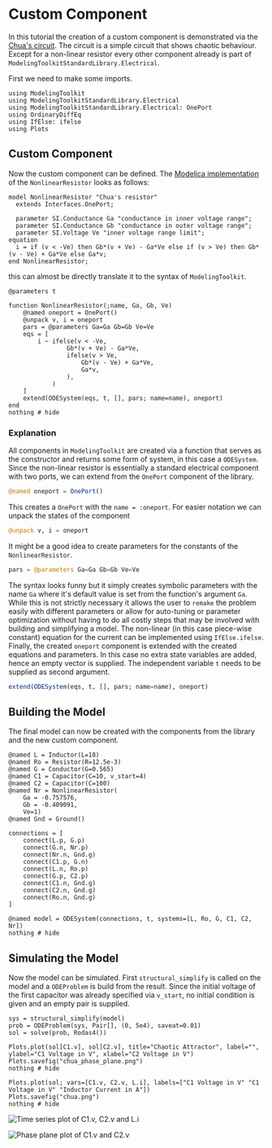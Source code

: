# Custom Component
In this tutorial the creation of a custom component is demonstrated via the [Chua's circuit](https://en.wikipedia.org/wiki/Chua%27s_circuit).
The circuit is a simple circuit that shows chaotic behaviour. 
Except for a non-linear resistor every other component already is part of `ModelingToolkitStandardLibrary.Electrical`.

First we need to make some imports.
```@example components
using ModelingToolkit
using ModelingToolkitStandardLibrary.Electrical
using ModelingToolkitStandardLibrary.Electrical: OnePort
using OrdinaryDiffEq
using IfElse: ifelse
using Plots
```
## Custom Component
Now the custom component can be defined.
The [Modelica implementation](https://www.maplesoft.com/documentation_center/online_manuals/modelica/Modelica_Electrical_Analog_Examples_Utilities.html#Modelica.Electrical.Analog.Examples.Utilities.NonlinearResistor) of the `NonlinearResistor` looks as follows:
```Modelica
model NonlinearResistor "Chua's resistor"
  extends Interfaces.OnePort;

  parameter SI.Conductance Ga "conductance in inner voltage range";
  parameter SI.Conductance Gb "conductance in outer voltage range";
  parameter SI.Voltage Ve "inner voltage range limit";
equation 
  i = if (v < -Ve) then Gb*(v + Ve) - Ga*Ve else if (v > Ve) then Gb*(v - Ve) + Ga*Ve else Ga*v;
end NonlinearResistor;
```
this can almost be directly translate it to the syntax of `ModelingToolkit`.
```@example components
@parameters t

function NonlinearResistor(;name, Ga, Gb, Ve)
    @named oneport = OnePort()
    @unpack v, i = oneport
    pars = @parameters Ga=Ga Gb=Gb Ve=Ve
    eqs = [
        i ~ ifelse(v < -Ve, 
                Gb*(v + Ve) - Ga*Ve, 
                ifelse(v > Ve, 
                    Gb*(v - Ve) + Ga*Ve, 
                    Ga*v,
                ),
            )
    ]
    extend(ODESystem(eqs, t, [], pars; name=name), oneport)
end
nothing # hide
```

### Explanation
All components in `ModelingToolkit` are created via a function that serves as the constructor and returns some form of system, in this case a `ODESystem`.
Since the non-linear resistor is essentially a standard electrical component with two ports, we can extend from the `OnePort` component of the library.
```julia
@named oneport = OnePort()
```
This creates a `OnePort` with the `name = :oneport`.
For easier notation we can unpack the states of the component
```julia
@unpack v, i = oneport
```
It might be a good idea to create parameters for the constants of the `NonlinearResistor`.
```julia
pars = @parameters Ga=Ga Gb=Gb Ve=Ve
```
The syntax looks funny but it simply creates symbolic parameters with the name `Ga` where it's default value is set from the function's argument `Ga`.
While this is not strictly necessary it allows the user to `remake` the problem easily with different parameters or allow for auto-tuning or parameter optimization without having to do all costly steps that may be involved with building and simplifying a model.
The non-linear (in this case piece-wise constant) equation for the current can be implemented using `IfElse.ifelse`.
Finally, the created `oneport` component is extended with the created equations and parameters.
In this case no extra state variables are added, hence an empty vector is supplied.
The independent variable `t` needs to be supplied as second argument.
```julia
extend(ODESystem(eqs, t, [], pars; name=name), oneport)
```

## Building the Model
The final model can now be created with the components from the library and the new custom component.
```@example components
@named L = Inductor(L=18)
@named Ro = Resistor(R=12.5e-3)
@named G = Conductor(G=0.565)
@named C1 = Capacitor(C=10, v_start=4)
@named C2 = Capacitor(C=100)
@named Nr = NonlinearResistor(
    Ga = -0.757576,
    Gb = -0.409091,
    Ve=1)
@named Gnd = Ground()

connections = [
    connect(L.p, G.p)
    connect(G.n, Nr.p)
    connect(Nr.n, Gnd.g)
    connect(C1.p, G.n)
    connect(L.n, Ro.p)
    connect(G.p, C2.p)
    connect(C1.n, Gnd.g)
    connect(C2.n, Gnd.g)
    connect(Ro.n, Gnd.g)
]

@named model = ODESystem(connections, t, systems=[L, Ro, G, C1, C2, Nr])
nothing # hide
```

## Simulating the Model
Now the model can be simulated.
First `structural_simplify` is called on the model and a `ODEProblem` is build from the result.
Since the initial voltage of the first capacitor was already specified via `v_start`, no initial condition is given and an empty pair is supplied.
```@example components
sys = structural_simplify(model)
prob = ODEProblem(sys, Pair[], (0, 5e4), saveat=0.01)
sol = solve(prob, Rodas4())

Plots.plot(sol[C1.v], sol[C2.v], title="Chaotic Attractor", label="", ylabel="C1 Voltage in V", xlabel="C2 Voltage in V")
Plots.savefig("chua_phase_plane.png")
nothing # hide

Plots.plot(sol; vars=[C1.v, C2.v, L.i], labels=["C1 Voltage in V" "C1 Voltage in V" "Inductor Current in A"])
Plots.savefig("chua.png")
nothing # hide
```

![Time series plot of C1.v, C2.v and L.i](chua_phase_plane.png)

![Phase plane plot of C1.v and C2.v](chua.png)